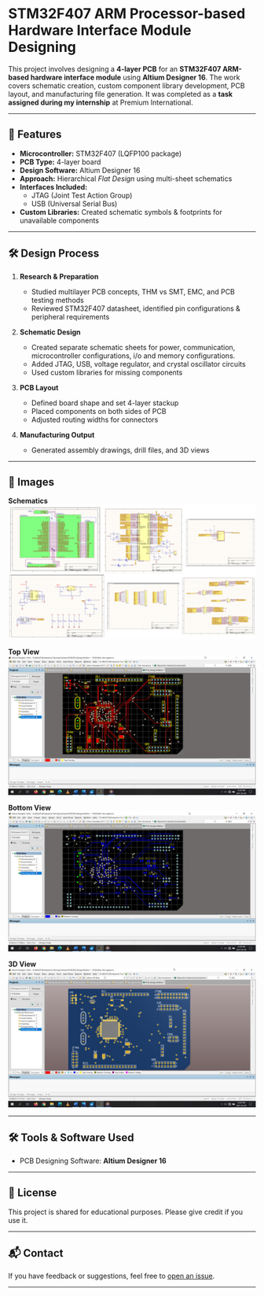 # STM32F407 ARM Processor-based Hardware Interface Module Designing

This project involves designing a **4-layer PCB** for an **STM32F407 ARM-based hardware interface module** using **Altium Designer 16**. 
The work covers schematic creation, custom component library development, PCB layout, and manufacturing file generation.
It was completed as a **task assigned during my internship** at Premium International.

---

## 📌 Features
- **Microcontroller:** STM32F407 (LQFP100 package)
- **PCB Type:** 4-layer board
- **Design Software:** Altium Designer 16
- **Approach:** Hierarchical *Flat Design* using multi-sheet schematics
- **Interfaces Included:**
  - JTAG (Joint Test Action Group)
  - USB (Universal Serial Bus)
- **Custom Libraries:** Created schematic symbols & footprints for unavailable components

---

## 🛠 Design Process
1. **Research & Preparation**
   - Studied multilayer PCB concepts, THM vs SMT, EMC, and PCB testing methods
   - Reviewed STM32F407 datasheet, identified pin configurations & peripheral requirements

2. **Schematic Design**
   - Created separate schematic sheets for power, communication, microcontroller configurations, i/o and memory configurations.
   - Added JTAG, USB, voltage regulator, and crystal oscillator circuits
   - Used custom libraries for missing components

3. **PCB Layout**
   - Defined board shape and set 4-layer stackup
   - Placed components on both sides of PCB
   - Adjusted routing widths for connectors

4. **Manufacturing Output**
   - Generated assembly drawings, drill files, and 3D views

---

## 📸 Images

**Schematics**  
![Schematics](schematics.png)

**Top View**  
![Top View](top-view.png)

**Bottom View**  
![Bottom View](bottom-view.png)

**3D View**  
![3D View](3d-view.png)

---

## 🛠 Tools & Software Used
- PCB Designing Software: **Altium Designer 16**

---

## 📜 License
This project is shared for educational purposes. Please give credit if you use it.

---

## 📬 Contact
If you have feedback or suggestions, feel free to [open an issue](https://github.com).

---
